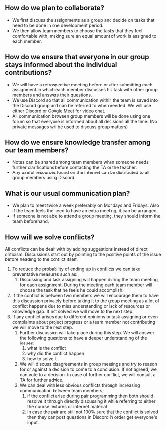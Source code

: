 ## **How do we plan to collaborate?**
- We first discuss the assignments as a group and decide on tasks that need to be done in one development period. 
- We then allow team members to choose the tasks that they feel comfortable with, making sure an equal amount of work is assigned to each member. 
 
## **How do we ensure that everyone in our group stays informed about the individual contributions?**
- We will have a retrospective meeting before or after submitting each assignment in which each member discusses his task with other group members and answers their questions.
- We use Discord so that all communication within the team is saved into the Discord group and can be referred to when needed. 
We will use either Discord or Google Meet for video chat.
- All communication between group members will be done using one forum so that everyone is informed about all decisions all the time. (No private messages will be used to discuss group matters) 
 
## **How do we ensure knowledge transfer among our team members?**
- Notes can be shared among team members when someone needs further clarifications before contacting the TA or the teacher. 
- Any useful resources found on the internet can be distributed to all group members using Discord. 
 
## **What is our usual communication plan?**
- We plan to meet twice a week preferably on Mondays and Fridays. Also if the team feels the need to have an extra meeting, it can be arranged. 
- If someone is not able to attend a group meeting, they should inform the team beforehand. 
 
## **How will we solve conflicts?** 
All conflicts can be dealt with by adding suggestions instead of direct criticism. 
Discussions start out by pointing to the positive points of the issue before heading to the conflict itself. 
1. To reduce the probability of ending up in conflicts we can take preventative measures such as:
    1. Discussing and task assigning will happen during the team meeting for each assignment. During the meeting each team member  will choose the task that he feels he could accomplish. 
2. If the conflict is between two members we will encourage them to have this discussion privately before taking it to the group meeting as a lot of conflict happens due to miss understanding or lack of resources or knowledge gap. If not solved we will move to the next step.
3. If any conflict arises due to different opinions or task assigning or even complaints about project progress or a team member not contributing we will move to the next step.
    1. Further discussion will take place during this step. We will answer the following questions to have a deeper understanding of the issues: 
        1. what is the conflict
        2. why did the conflict happen
        3. how to solve it
    2. We will discuss disagreements in group meetings and try to reason for or against a decision to come to a conclusion. If not agreed, we can vote to a decision. In case of further conflict, we will consult a TA for further advice.
    3. We can deal with less obvious conflicts through increasing communication between team members; 
        1. if the conflict arise during pair programming then both should resolve it through directly discussing it while referring to either the course lectures or internet material
        2. In case the pair are still not 100% sure that the conflict is solved then they can post questions in Discord in order get everyone's input

